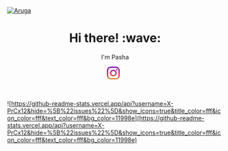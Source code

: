 [![Aruga](https://github.com/X-PrCx12/X-PrCx12/blob/main/images/detro.jpg?raw=true)](https://github.com/ArugaZ/ArugaZ)
<h1 align='center'> Hi there! :wave:</h1>
<p align='center'>I'm Pasha</p>
<p align='center'>
<a href="https://instagram.com/pashaar99_"><img height="30" src="https://github.com/X-PrCx12/X-PrCx12/blob/main/images/instagram.svg?raw=true"></a>&nbsp;&nbsp;
</p><br/>


![https://github-readme-stats.vercel.app/api?username=X-PrCx12&hide=%5B%22issues%22%5D&show_icons=true&title_color=fff&icon_color=fff&text_color=fff&bg_color=11998e](https://github-readme-stats.vercel.app/api?username=X-PrCx12&hide=%5B%22issues%22%5D&show_icons=true&title_color=fff&icon_color=fff&text_color=fff&bg_color=11998e)
